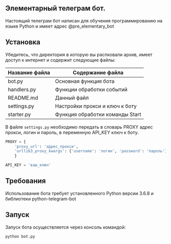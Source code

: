 Элементарный телеграм бот.
---
Настоящий телеграм бот написан для обучения программированию на языке Python и имеет адрес @pre_elementary_bot

Установка
---
Убедитесь, что директория в которую вы распковали архив, имеет доступ к интернет и содержит следующие файлы:

Название файла  | Содержание файла
----------------|----------------------
bot.py          | Основная функция бота
handlers.py     | Функции обработки событий
README.md       | Данный файл
settings.py     | Настройки прокси и ключ к боту
starter.py      | Функция обработки команды Start

В файле `settings.py` необходимо передать в словарь PROXY адрес прокси, логин и пароль, в переменную API_KEY ключ к боту.

```python
PROXY = {
    'proxy_url': 'адрес_прокси',
    'urllib3_proxy_kwargs': {'username': 'логин', 'password': 'пароль'},
    }

API_KEY = 'ваш_ключ'

```
Требования
---

Использование бота требует установленного Python версии 3.6.8 и библиотеки python-telegram-bot

Запуск
---

Запуск бота осуществляется через консоль командой: 

    
    python bot.py

